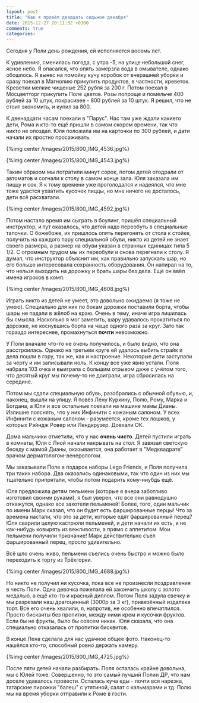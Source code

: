 ```yaml
---
layout: post
title: "Как я провёл двадцать седьмое декабря"
date: 2015-12-27 20:11:32 +0300
comments: true
categories: 
---
```

Сегодня у Поли день рождения, ей исполняется восемь лет.

К удивлению, сменилась погода, с утра -5, на улице небольшой снег, ясное небо. Я опасался, что опять замерзла вода в омывателе, однако обошлось. Я вынес на помойку кучу коробок от вчерашней уборки и сразу поехал в Магнолию прикупить продуктов, в частности, креветок. Креветки мелкие чищеные 252 рубля за 200 г. Потом поехал в Мосцветторг прикупить Поле цветов. Розы попроще и помельче 400 рублей за 10 штук, покрасивее - 800 рублей за 10 штук. Я решил, что не стоит экономить, и купил за 800.

К двенадцати часам поехали в "Парус". Нас там уже ждали какието дети, Рома и кто-то ещё пришли в самом скором времени, так что никто не опоздал. Юля положила им на карточки по 300 рублей, и дати начали их яростно просаживать. 

{%img center /images/2015/800_IMG_4536.jpg%}

{%img center /images/2015/800_IMG_4543.jpg%}

Таким образом мы потратили минут сорок, потом детей отодрали от автоматов и согнали к столу в самом конце зала. Юля заказала им пиццу и сок. Я к тому времени уже проголодался и надеялся, что мне тоже удастся ухватить кусочек пиццы, но мне ничего не досталось, дети всё расхватали.

{%img center /images/2015/800_IMG_4592.jpg%}

Потом настало время им сыграть в боулинг, пришёл специальный инструктор, и тут оказалось, что детей надо переобуть в специальные тапочки. О божебоже, их пришлось опять перегонять от стола к стойке, получить на каждого пару специальной обуви, никто из детей не знает своего размера, а размер на обуви указан в странных единицах типа 5 1/2. С огромным трудом мы их переобули и снова перегнали к столу. Я думал, что инструктор объяснит им, как правильно запускать шар, но его больше интересовала сохранность оборудования. Он напирал на то, что нельзя выходить на дорожку и брать шары без дела. Ещё он ввёл имена игроков в комп. 

{%img center /images/2015/800_IMG_4608.jpg%}

Играть никто из детей не умеет, это довольно ожидаемо (я тоже не умею). Специально для них по бокам дорожки поставили борта, чтобы шары не падали в жёлоб на краю. Очень в тему, иначе игра лишилась бы смысла. Насколько я мог заметить, шару удавалось прокатиться по дорожке, не коснувшись борта на чаще одного раза за круг. Зато так гораздо интереснее, промахнуться **почти** невозможно.

У Поли вначале что-то не очень получилось, и было видно, что она расстроилась. Однако на третьем круге ей удалось выбить страйк и дела пошли в гору, так же, как и настроение. Некоторые дети заступали за черту и им записывали ноль. К концу все уже явно устали. Поля набрала 103 очка и выиграла с большим отрывом даже с учётом того, что десятый круг мы почему-то не доиграли, игра сбросилась на середине.

Потом мы сдали специальную обувь, разобрались с обычной обувью, и, наконец, вышли на улицу. Я повёз Лену Куркину, Полю, Рому, Марка и Богдана, а Юля и все остальные поехали на машине мамы Дианы. Излишне пояснять, что у них Инфинити с кожаным салоном. У всех Инфинити с кожаным салоном - разумеется, кроме тех лошков, у которых Рэйндж Ровер или Лендкрузер. Доехали ОК.

Дома мальчики отметили, что у нас **очень чисто**. Детей пустили играть в комнаты, Юля с Лной начали накрывать на стол. Я завязал светскую беседу с мамой Дианы, оказывается, она работает в "Медквадрате" врачом дерматологом-венерологом.

Мы заказывали Поле в подарок наборы Lego Friends, и Поля получила три таких набора. Два оказались одинаковыми, так что один из них мы тщательно припрятали, чтобы потом подарить кому-ниубдь ещё.

Юля предложила детям пельмени (которые я вчера заботливо изготовил своими руками), я был уверен, что все они равнодушно откажутся, однако все захотели пельменей! Более, того, один мальчик по имени Марк сказал, что он будет есть фаршированные перцы! Что за времена настали, что это за дети, которые едят фаршированный перец? Юля сварили целую кастрюли пельменей, и дети начали их есть, и не как-нибудь ковырять из вежливости, а прямо с аппетитом. Мои пельмени получили признание! Марк действительно съел фаршированный перец, просто удивительно. 

Всё шло очень живо, пельмени съелись очень быстро и можно было переходить к торту из Трёхгорки.

{%img center /images/2015/800_IMG_4688.jpg%}

Но никто не получил ни кусочка, пока все не произнесли поздравления в честь Поли. Одна девочка пожелала ей закончить школу с золото медалью, а ещё кто-то и красный диплом. Потом Поля задула свечку и мы разрезали наш драгоценный (3000р за 3 кг), привезённый издалека торт. Все его очень хвалили, я, напротив, не особенно впечатлился. Просто бисквиты без пропитки, между ними крем и кусочки фруктов. Если бы не фрукты, было бы совсем никак. Юля сказала, что она специально отказалась от пропитки бисквитов.

В конце Лена сделала для нас удачное общее фото. Наконец-то нашёлся кто-то, способный ровно держать камеру.

{%img center /images/2015/800_IMG_4725.jpg%}

После пяти детей начали разбирать. Поля осталась крайне довольна, мы с Юлей тоже. Совершенно, то это самый лучший Полин ДР, что нам доселе удавалось провести. Осталась куча еды - почти вся нарезка, татарские пирожки "балеш" с утятиной, салат с кальмарами и тд. Полю мы на время уборки отправили к Роме в гости.